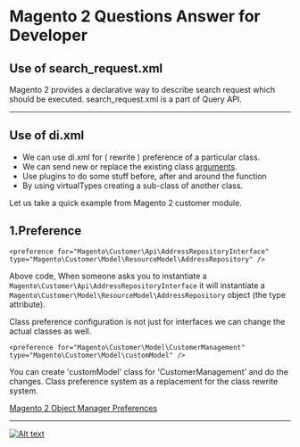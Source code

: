 # Magento 2 Questions Answer for Developer
## Use of search_request.xml
Magento 2 provides a declarative way to describe search request which should be executed. search_request.xml is a part of Query API. 

---
## Use of di.xml
- We can use di.xml for ( rewrite ) preference of a particular class.
- We can send new or replace the existing class [arguments](https://magento.stackexchange.com/questions/103606/what-are-all-the-allowed-xsitype-values-in-the-xmls-from-magento2).
- Use plugins to do some stuff before, after and around the function
- By using virtualTypes creating a sub-class of another class.

Let us take a quick example from Magento 2 customer module.

## 1.Preference

`<preference for="Magento\Customer\Api\AddressRepositoryInterface" type="Magento\Customer\Model\ResourceModel\AddressRepository" />`

Above code, When someone asks you to instantiate a `Magento\Customer\Api\AddressRepositoryInterface` it will instantiate a `Magento\Customer\Model\ResourceModel\AddressRepository` object (the type attribute).

Class preference configuration is not just for interfaces we can change the actual classes as well.

`<preference for="Magento\Customer\Model\CustomerManagement" type="Magento\Customer\Model\customModel" />`

You can create 'customModel' class for 'CustomerManagement' and do the changes. Class preference system as a replacement for the class rewrite system.

[Magento 2 Object Manager Preferences](http://alanstorm.com/magento_2_object_manager_preferences)




---

[![Alt text](https://www.kashyapsoftware.com/pub/media/logo/stores/1/ks_logo.png "kashyapsoftware.com")](https://www.kashyapsoftware.com/)

